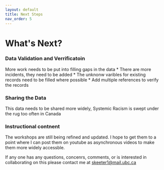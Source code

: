 ```yaml
---
layout: default
title: Next Steps
nav_order: 5
---
```


# What's Next?

### Data Validation and Verrificatoin
More work needs to be put into filling gaps in the data
	* There are more incidents, they need to be added
	* The unknonw varibles for existing records need to be filled where possible
	* Add multiple references to verify the records

### Sharing the Data
This data needs to be shared more widely, Systemic Racism is swept under the rug too often in Canada

### Instructional contnent
The workshops are still being refined and updated.  I hope to get them to a point where I can post them on youtube as asynchronous videos to make them more widely accessble.

If any one has any questions, concenrs, comments, or is interested in collaborating on this please contact me at skeeter1@mail.ubc.ca
